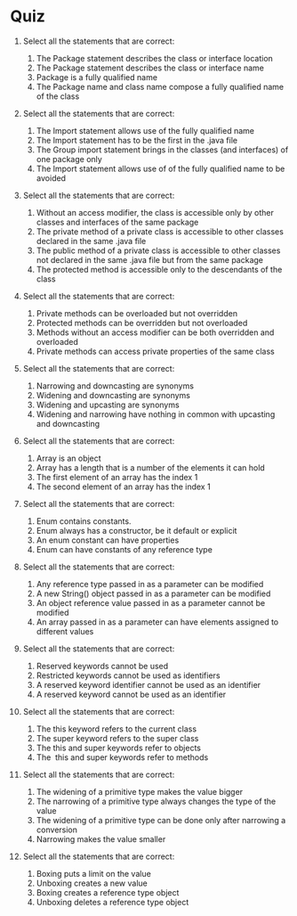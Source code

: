 

Quiz
=================

1.  Select all the statements that are correct:
    1.  The Package statement describes the class or interface location
    2.  The Package statement describes the class or interface name
    3.  Package is a fully qualified name
    4.  The Package name and class name compose a fully qualified name
        of the class

2.  Select all the statements that are correct:
    1.  The Import statement allows use of the fully qualified name
    2.  The Import statement has to be the first in the .java file
    3.  The Group import statement brings in the classes (and
        interfaces) of one package only
    4.  The Import statement allows use of of the fully qualified name
        to be avoided

3.  Select all the statements that are correct:
    1.  Without an access modifier, the class is accessible only by
        other classes and interfaces of the same package
    2.  The private method of a private class is accessible to other
        classes declared in the same .java file
    3.  The public method of a private class is accessible to other
        classes not declared in the same .java file but from the same
        package
    4.  The protected method is accessible only to the descendants of
        the class

4.  Select all the statements that are correct:
    1.  Private methods can be overloaded but not overridden
    2.  Protected methods can be overridden but not overloaded
    3.  Methods without an access modifier can be both overridden and
        overloaded
    4.  Private methods can access private properties of the same class

5.  Select all the statements that are correct:
    1.  Narrowing and downcasting are synonyms
    2.  Widening and downcasting are synonyms
    3.  Widening and upcasting are synonyms
    4.  Widening and narrowing have nothing in common with upcasting and
        downcasting

6.  Select all the statements that are correct:
    1.  Array is an object
    2.  Array has a length that is a number of the elements it can hold
    3.  The first element of an array has the index 1
    4.  The second element of an array has the index 1

7.  Select all the statements that are correct:
    1.  Enum contains constants.
    2.  Enum always has a constructor, be it default or explicit
    3.  An enum constant can have properties
    4.  Enum can have constants of any reference type

8.  Select all the statements that are correct:
    1.  Any reference type passed in as a parameter can be modified
    2.  A new String() object passed in as a parameter can be modified
    3.  An object reference value passed in as a parameter cannot be
        modified
    4.  An array passed in as a parameter can have elements assigned to
        different values

9.  Select all the statements that are correct:
    1.  Reserved keywords cannot be used
    2.  Restricted keywords cannot be used as identifiers
    3.  A reserved keyword identifier cannot be used as an identifier
    4.  A reserved keyword cannot be used as an identifier

10. Select all the statements that are correct:
    1.  The this keyword refers to the current class
    2.  The super keyword refers to the super class
    3.  The this and super keywords refer to objects
    4.  The  this and super keywords refer to methods

11. Select all the statements that are correct:
    1.  The widening of a primitive type makes the value bigger
    2.  The narrowing of a primitive type always changes the type of the
        value
    3.  The widening of a primitive type can be done only after
        narrowing a conversion
    4.  Narrowing makes the value smaller

12. Select all the statements that are correct:
    1.  Boxing puts a limit on the value
    2.  Unboxing creates a new value
    3.  Boxing creates a reference type object
    4.  Unboxing deletes a reference type object